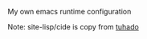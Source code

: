 My own emacs runtime configuration

Note:
site-lisp/cide is copy from [tuhado](https://github.com/tuhdo/emacs-c-ide-demo.git)

